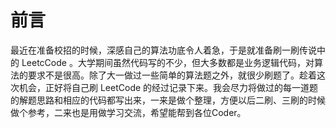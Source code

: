 # 前言

最近在准备校招的时候，深感自己的算法功底令人着急，于是就准备刷一刷传说中的 LeetcCode 。大学期间虽然代码写的不少，但大多数都是业务逻辑代码，对算法的要求不是很高。除了大一做过一些简单的算法题之外，就很少刷题了。趁着这次机会，正好将自己刷 LeetCode 的经过记录下来。我会尽力将做过的每一道题的解题思路和相应的代码都写出来，一来是做个整理，方便以后二刷、三刷的时候做个参考，二来也是用做学习交流，希望能帮到各位Coder。

